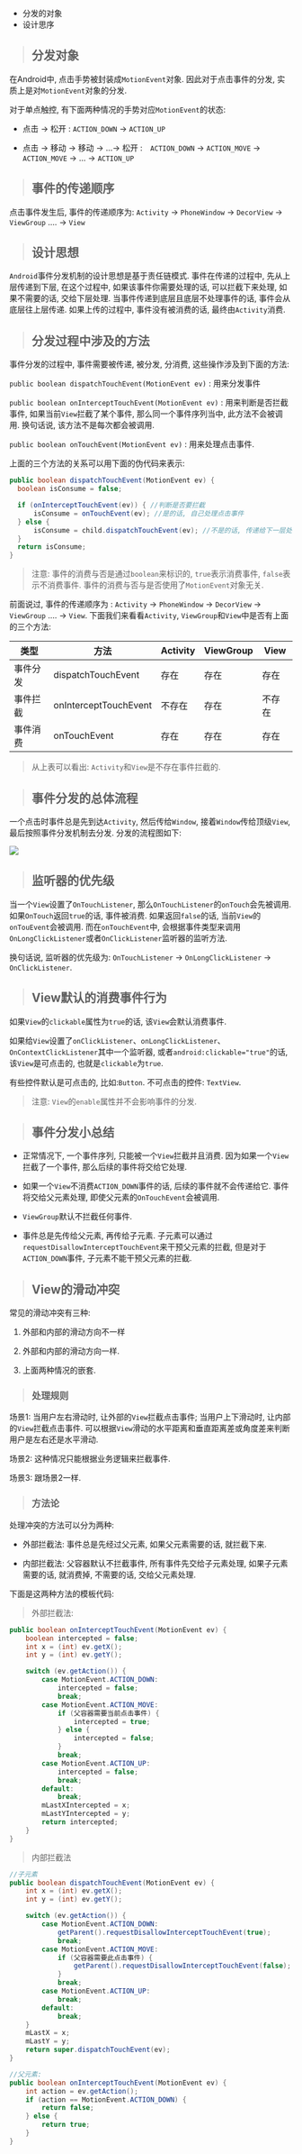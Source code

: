 * 分发的对象
* 设计思序

> ## 分发对象

在Android中, 点击手势被封装成``MotionEvent``对象. 因此对于点击事件的分发, 实质上是对``MotionEvent``对象的分发.

对于单点触控, 有下面两种情况的手势对应``MotionEvent``的状态:

* 点击 -> 松开 : ``ACTION_DOWN`` -> ``ACTION_UP``

* 点击 -> 移动 -> 移动 -> ...-> 松开 :　``ACTION_DOWN`` -> ``ACTION_MOVE`` -> ``ACTION_MOVE`` -> ... -> ``ACTION_UP``

> ## 事件的传递顺序

点击事件发生后, 事件的传递顺序为: ``Activity`` -> ``PhoneWindow`` -> ``DecorView`` -> ``ViewGroup`` .... -> ``View``

> ## 设计思想

``Android``事件分发机制的设计思想是基于责任链模式. 事件在传递的过程中, 先从上层传递到下层, 在这个过程中, 如果该事件你需要处理的话, 可以拦截下来处理, 如果不需要的话, 交给下层处理. 当事件传递到底层且底层不处理事件的话, 事件会从底层往上层传递. 如果上传的过程中, 事件没有被消费的话, 最终由``Activity``消费.

> ## 分发过程中涉及的方法

事件分发的过程中, 事件需要被传递, 被分发, 分消费, 这些操作涉及到下面的方法:

``public boolean dispatchTouchEvent(MotionEvent ev)`` : 用来分发事件

``public boolean onInterceptTouchEvent(MotionEvent ev)`` : 用来判断是否拦截事件, 如果当前``View``拦截了某个事件, 那么同一个事件序列当中, 此方法不会被调用. 换句话说, 该方法不是每次都会被调用.

``public boolean onTouchEvent(MotionEvent ev)`` : 用来处理点击事件.

上面的三个方法的关系可以用下面的伪代码来表示:

```java
public boolean dispatchTouchEvent(MotionEvent ev) {
  boolean isConsume = false;

  if (onInterceptTouchEvent(ev)) { //判断是否要拦截
      isConsume = onTouchEvent(ev); //是的话, 自己处理点击事件
  } else {
      isConsume = child.dispatchTouchEvent(ev); //不是的话, 传递给下一层处理
  }
  return isConsume;
}
```

> 注意: 事件的消费与否是通过``boolean``来标识的, ``true``表示消费事件, ``false``表示不消费事件. 事件的消费与否与是否使用了``MotionEvent``对象无关.

前面说过, 事件的传递顺序为 : ``Activity`` -> ``PhoneWindow`` -> ``DecorView`` -> ``ViewGroup`` .... -> ``View``. 下面我们来看看``Activity``, ``ViewGroup``和``View``中是否有上面的三个方法:

| 类型 | 方法 | Activity | ViewGroup | View |
| ------| ------ | ------ | ------ | ------ |
| 事件分发 | dispatchTouchEvent | 存在 | 存在 | 存在 |
| 事件拦截 | onInterceptTouchEvent | 不存在 | 存在 | 不存在 |
| 事件消费 | onTouchEvent | 存在 | 存在 | 存在 |

> 从上表可以看出: ``Activity``和``View``是不存在事件拦截的.

> ## 事件分发的总体流程

一个点击时事件总是先到达``Activity``, 然后传给``Window``, 接着``Window``传给顶级``View``, 最后按照事件分发机制去分发. 分发的流程图如下:

![](http://ww1.sinaimg.cn/large/006VdOYcgy1fll2pjny8dj30jb0u3jtj.jpg)

> ## 监听器的优先级

当一个``View``设置了``OnTouchListener``, 那么``OnTouchListener``的``onTouch``会先被调用. 如果``OnTouch``返回``true``的话, 事件被消费. 如果返回``false``的话, 当前``View``的``onTouEvent``会被调用. 而在``onTouchEvent``中, 会根据事件类型来调用``OnLongClickListener``或者``OnClickListener``监听器的监听方法.

换句话说, 监听器的优先级为: ``OnTouchListener`` -> ``OnLongClickListener`` -> ``OnClickListener``.

> ## View默认的消费事件行为

如果``View``的``clickable``属性为``true``的话, 该``View``会默认消费事件.

如果给``View``设置了``onClickListener``、``onLongClickListener``、``OnContextClickListener``其中一个监听器, 或者``android:clickable="true"``的话, 该``View``是可点击的, 也就是``clickable``为``true``.

有些控件默认是可点击的, 比如:``Button``. 不可点击的控件: ``TextView``.

> 注意: ``View``的``enable``属性并不会影响事件的分发.

> ## 事件分发小总结

* 正常情况下, 一个事件序列, 只能被一个``View``拦截并且消费. 因为如果一个``View``拦截了一个事件, 那么后续的事件将交给它处理.

* 如果一个``View``不消费``ACTION_DOWN``事件的话, 后续的事件就不会传递给它. 事件将交给父元素处理, 即使父元素的``OnTouchEvent``会被调用.

* ``ViewGroup``默认不拦截任何事件.

* 事件总是先传给父元素, 再传给子元素. 子元素可以通过``requestDisallowInterceptTouchEvent``来干预父元素的拦截, 但是对于``ACTION_DOWN``事件, 子元素不能干预父元素的拦截.

> ## View的滑动冲突

常见的滑动冲突有三种:

1. 外部和内部的滑动方向不一样

2. 外部和内部的滑动方向一样.

3. 上面两种情况的嵌套.

> ### 处理规则

场景1: 当用户左右滑动时, 让外部的``View``拦截点击事件; 当用户上下滑动时, 让内部的``View``拦截点击事件. 可以根据``View``滑动的水平距离和垂直距离差或角度差来判断用户是左右还是水平滑动.

场景2: 这种情况只能根据业务逻辑来拦截事件.

场景3: 跟场景2一样.

> ### 方法论

处理冲突的方法可以分为两种:

* 外部拦截法: 事件总是先经过父元素, 如果父元素需要的话, 就拦截下来.

* 内部拦截法: 父容器默认不拦截事件, 所有事件先交给子元素处理, 如果子元素需要的话, 就消费掉, 不需要的话, 交给父元素处理.

下面是这两种方法的模板代码:

> 外部拦截法:

```java
public boolean onInterceptTouchEvent(MotionEvent ev) {
    boolean intercepted = false;
    int x = (int) ev.getX();
    int y = (int) ev.getY();

    switch (ev.getAction()) {
        case MotionEvent.ACTION_DOWN:
            intercepted = false;
            break;
        case MotionEvent.ACTION_MOVE:
            if (父容器需要当前点击事件) {
                intercepted = true;
            } else {
                intercepted = false;
            }
            break;
        case MotionEvent.ACTION_UP:
            intercepted = false;
            break;
        default:
            break;
        mLastXIntercepted = x;
        mLastYIntercepted = y;
        return intercepted;
    }
}
```

> 内部拦截法

```java
//子元素
public boolean dispatchTouchEvent(MotionEvent ev) {
    int x = (int) ev.getX();
    int y = (int) ev.getY();

    switch (ev.getAction()) {
        case MotionEvent.ACTION_DOWN:
            getParent().requestDisallowInterceptTouchEvent(true);
            break;
        case MotionEvent.ACTION_MOVE:
            if (父容器需要此点击事件) {
                getParent().requestDisallowInterceptTouchEvent(false);
            }
            break;
        case MotionEvent.ACTION_UP:
            break;
        default:
            break;
    }
    mLastX = x;
    mLastY = y;
    return super.dispatchTouchEvent(ev);
}

//父元素:
public boolean onInterceptTouchEvent(MotionEvent ev) {
    int action = ev.getAction();
    if (action == MotionEvent.ACTION_DOWN) {
        return false;
    } else {
        return true;
    }
}
```
